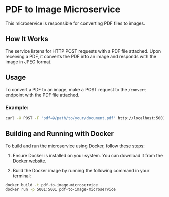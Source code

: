 # PDF to Image Microservice

This microservice is responsible for converting PDF files to images.

## How It Works

The service listens for HTTP POST requests with a PDF file attached. Upon receiving a PDF, it converts the PDF into an image and responds with the image in JPEG format.

## Usage

To convert a PDF to an image, make a POST request to the `/convert` endpoint with the PDF file attached.

### Example:

```bash
curl -X POST -F 'pdf=@/path/to/your/document.pdf' http://localhost:5001/convert --output output.jpg
```

## Building and Running with Docker

To build and run the microservice using Docker, follow these steps:

1. Ensure Docker is installed on your system. You can download it from the [Docker website](https://www.docker.com/products/docker-desktop).

2. Build the Docker image by running the following command in your terminal:

```bash
docker build -t pdf-to-image-microservice .
docker run -p 5001:5001 pdf-to-image-microservice